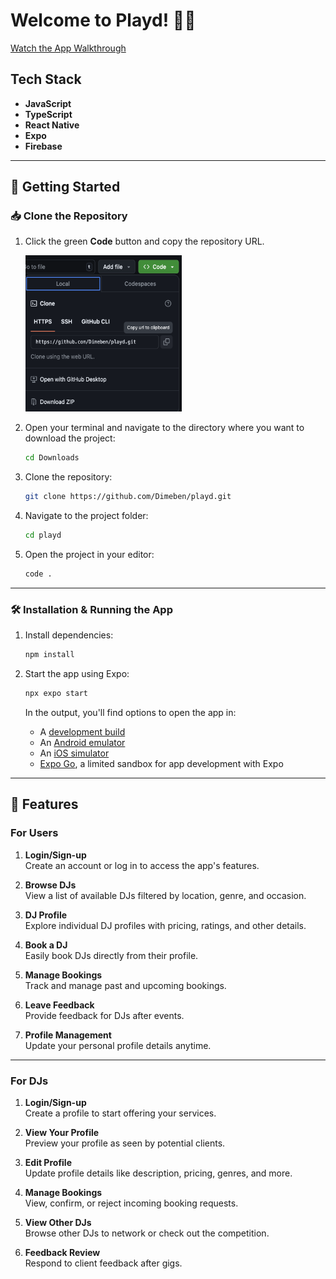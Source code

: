 # Welcome to Playd! 🎵🎉

[Watch the App Walkthrough](https://www.youtube.com/watch?v=2VABk7nJpeA)

## Tech Stack

- **JavaScript**
- **TypeScript**
- **React Native**
- **Expo**
- **Firebase**

---

## 🚀 Getting Started

### 📥 Clone the Repository

1. Click the green **Code** button and copy the repository URL.

   <img src="readme-imgs/1.png" alt="repo-download-link" width="250" height="250">

2. Open your terminal and navigate to the directory where you want to download the project:

   ```bash
   cd Downloads
   ```

3. Clone the repository:

   ```bash
   git clone https://github.com/Dimeben/playd.git
   ```

4. Navigate to the project folder:

   ```bash
   cd playd
   ```

5. Open the project in your editor:

   ```bash
   code .
   ```

---

### 🛠 Installation & Running the App

1. Install dependencies:

   ```bash
   npm install
   ```

2. Start the app using Expo:

   ```bash
   npx expo start
   ```

   In the output, you'll find options to open the app in:

   - A [development build](https://docs.expo.dev/develop/development-builds/introduction/)
   - An [Android emulator](https://docs.expo.dev/workflow/android-studio-emulator/)
   - An [iOS simulator](https://docs.expo.dev/workflow/ios-simulator/)
   - [Expo Go](https://expo.dev/go), a limited sandbox for app development with Expo

---

## 🌟 Features

### For Users

1. **Login/Sign-up**  
   Create an account or log in to access the app's features.

2. **Browse DJs**  
   View a list of available DJs filtered by location, genre, and occasion.

3. **DJ Profile**  
   Explore individual DJ profiles with pricing, ratings, and other details.

4. **Book a DJ**  
   Easily book DJs directly from their profile.

5. **Manage Bookings**  
   Track and manage past and upcoming bookings.

6. **Leave Feedback**  
   Provide feedback for DJs after events.

7. **Profile Management**  
   Update your personal profile details anytime.

---

### For DJs

1. **Login/Sign-up**  
   Create a profile to start offering your services.

2. **View Your Profile**  
   Preview your profile as seen by potential clients.

3. **Edit Profile**  
   Update profile details like description, pricing, genres, and more.

4. **Manage Bookings**  
   View, confirm, or reject incoming booking requests.

5. **View Other DJs**  
   Browse other DJs to network or check out the competition.

6. **Feedback Review**  
   Respond to client feedback after gigs.
